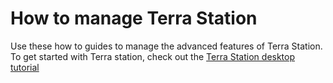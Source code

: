 # How to manage Terra Station

Use these how to guides to manage the advanced features of Terra Station. To get started with Terra station, check out the [Terra Station desktop tutorial](/Tutorials/Get-started/Terra-Station-desktop.md)
